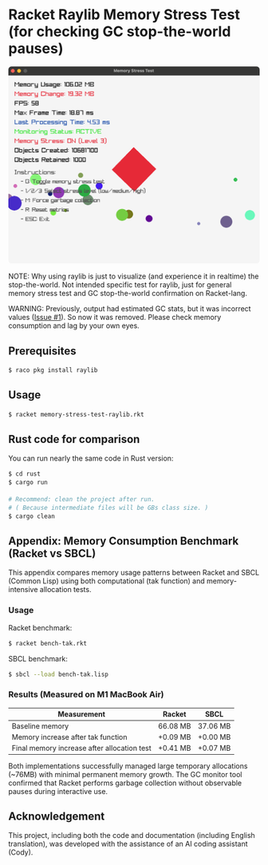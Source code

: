 # Racket Raylib Memory Stress Test (for checking GC stop-the-world pauses)

![screenshot](screenshot.png)

NOTE: Why using raylib is just to visualize (and experience it in realtime) the stop-the-world. Not intended specific test for raylib, just for general memory stress test and GC stop-the-world confirmation on Racket-lang.

WARNING: Previously, output had estimated GC stats, but it was incorrect values ([Issue #1](https://github.com/funatsufumiya/racket-raylib-memory-stress-test/issues/1)). So now it was removed. Please check memory consumption and lag by your own eyes.

## Prerequisites

```bash
$ raco pkg install raylib
```

## Usage

```bash
$ racket memory-stress-test-raylib.rkt
``` 

## Rust code for comparison

You can run nearly the same code in Rust version:

```bash
$ cd rust
$ cargo run

# Recommend: clean the project after run. 
# ( Because intermediate files will be GBs class size. )
$ cargo clean
```

## Appendix: Memory Consumption Benchmark (Racket vs SBCL)

This appendix compares memory usage patterns between Racket and SBCL (Common Lisp) using both computational (tak function) and memory-intensive allocation tests.

### Usage

Racket benchmark:
```bash
$ racket bench-tak.rkt
```

SBCL benchmark:
```bash
$ sbcl --load bench-tak.lisp
```

### Results (Measured on M1 MacBook Air)

| Measurement | Racket | SBCL |
|-------------|--------|------|
| Baseline memory | 66.08 MB | 37.06 MB |
| Memory increase after tak function | +0.09 MB | +0.00 MB |
| Final memory increase after allocation test | +0.41 MB | +0.07 MB |

Both implementations successfully managed large temporary allocations (~76MB) with minimal permanent memory growth. The GC monitor tool confirmed that Racket performs garbage collection without observable pauses during interactive use.

## Acknowledgement

This project, including both the code and documentation (including English translation), was developed with the assistance of an AI coding assistant (Cody).
